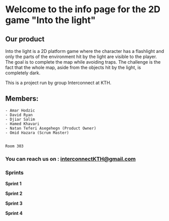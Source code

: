 # Welcome to the info page for the 2D game "Into the light"

## Our product
Into the light is a 2D platform game where the character has a flashlight and only the parts of the environment hit by the light are visible to the player. The goal is to complete the map while avoiding traps. The challenge is the fact that the whole map, aside from the objects hit by the light, is completely dark.


This is a project run by group Interconnect at KTH.

## Members:
```
- Amar Hodzic
- David Ryan
- Djiar Salim
- Hamed Khavari
- Natan Teferi Asegehegn (Product Owner)
- Omid Hazara (Scrum Master)


Room 303
```
### You can reach us on : interconnectKTH@gmail.com

### Sprints

**Sprint 1**



**Sprint 2**

**Sprint 3**

**Sprint 4**


